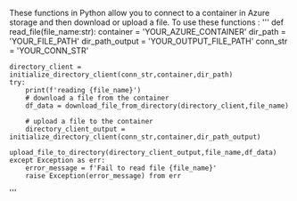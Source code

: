 These functions in Python allow you to connect to a container in Azure storage and then download or upload a file.
To use these functions :
'''
def read_file(file_name:str):
    container = 'YOUR_AZURE_CONTAINER'
    dir_path = 'YOUR_FILE_PATH'
    dir_path_output = 'YOUR_OUTPUT_FILE_PATH'
    conn_str = 'YOUR_CONN_STR'
    
    directory_client = initialize_directory_client(conn_str,container,dir_path)
    try:
        print(f'reading {file_name}')
        # download a file from the container
        df_data = download_file_from_directory(directory_client,file_name) 
        
        # upload a file to the container
        directory_client_output = initialize_directory_client(conn_str,container,dir_path_output)
        upload_file_to_directory(directory_client_output,file_name,df_data)
    except Exception as err:
        error_message = f'Fail to read file {file_name}'
        raise Exception(error_message) from err
'''
